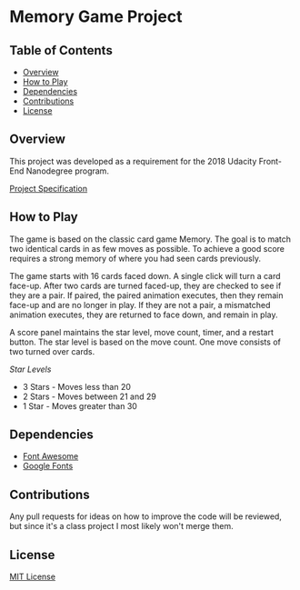 # Memory Game Project

## Table of Contents

* [Overview](#overview)
* [How to Play](#how-to-play)
* [Dependencies](#dependencies)
* [Contributions](#contributions)
* [License](#license)

## Overview

This project was developed as a requirement for the 2018 Udacity Front-End Nanodegree program. 

[Project Specification](Project%20Specification.pdf)

## How to Play

The game is based on the classic card game Memory. The goal is to match two identical cards in as few moves as possible. To achieve a good score requires a strong memory of where you had seen cards previously.

The game starts with 16 cards faced down. A single click will turn a card face-up. After two cards are turned faced-up, they are checked to see if they are a pair. If paired, the paired animation executes, then they remain face-up and are no longer in play. If they are not a pair, a mismatched animation executes, they are returned to face down, and remain in play.

A score panel maintains the star level, move count, timer, and a restart button. The star level is based on the move count. One move consists of two turned over cards. 

*Star Levels*
  * 3 Stars -   Moves less than 20
  * 2 Stars -   Moves between 21 and 29
  * 1 Star  -   Moves greater than 30

## Dependencies

* [Font Awesome](https://maxcdn.bootstrapcdn.com/font-awesome/4.6.1/css/font-awesome.min.css)
* [Google Fonts](https://fonts.googleapis.com)

## Contributions
Any pull requests for ideas on how to improve the code will be reviewed, but since it's a class project I most likely won't merge them.

## License
[MIT License](LICENSE)
